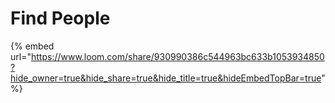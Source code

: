 # Find People

{% embed url="https://www.loom.com/share/930990386c544963bc633b1053934850?hide_owner=true&hide_share=true&hide_title=true&hideEmbedTopBar=true" %}
